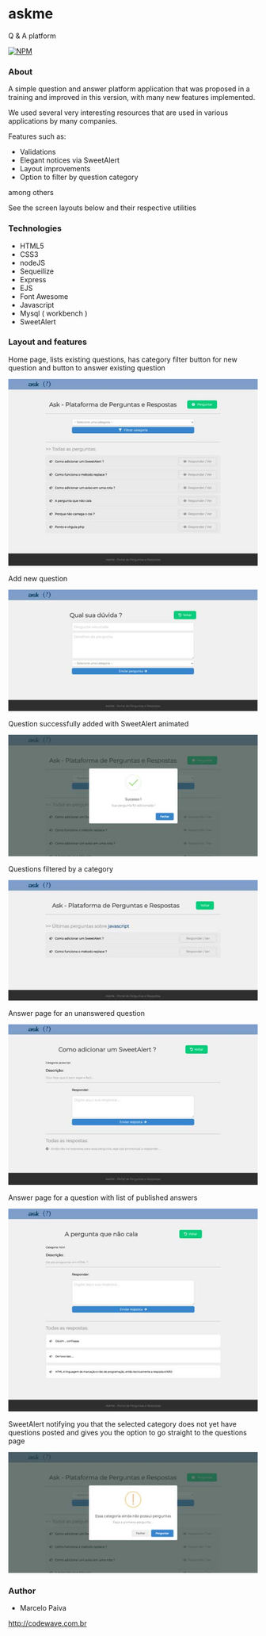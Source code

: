 # askme
Q &amp; A platform

[![NPM](https://img.shields.io/npm/l/react)](https://github.com/marcelosurfdev/askme/blob/master/LICENSE)

### About

A simple question and answer platform application that was proposed in a training and improved in this version, with many new features implemented.

We used several very interesting resources that are used in various applications by many companies.

Features such as:
- Validations
- Elegant notices via SweetAlert
- Layout improvements
- Option to filter by question category

among others

See the screen layouts below and their respective utilities

### Technologies

- HTML5
- CSS3
- nodeJS
- Sequeilize
- Express
- EJS
- Font Awesome
- Javascript
- Mysql ( workbench )
- SweetAlert

### Layout and features

Home page, lists existing questions, has category filter button for new question and button to answer existing question

![Screenshot](public/img/01.jpg)

Add new question

![Screenshot](public/img/02.jpg)

Question successfully added with SweetAlert animated

![Screenshot](public/img/03.jpg)

Questions filtered by a category

![Screenshot](public/img/04.jpg)

Answer page for an unanswered question

![Screenshot](public/img/05.jpg)

Answer page for a question with list of published answers

![Screenshot](public/img/06.jpg)

SweetAlert notifying you that the selected category does not yet have questions posted and gives you the option to go straight to the questions page

![Screenshot](public/img/07.jpg)

### Author

- Marcelo Paiva

http://codewave.com.br
